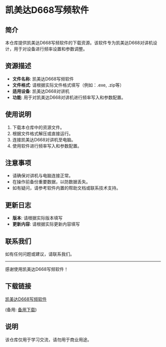 # 凯美达D668写频软件

## 简介
本仓库提供凯美达D668写频软件的下载资源。该软件专为凯美达D668对讲机设计，用于对设备进行频率设置和参数调整。

## 资源描述
- **文件名称**: 凯美达D668写频软件
- **文件格式**: 请根据实际文件格式填写（例如：.exe, .zip等）
- **适用设备**: 凯美达D668对讲机
- **功能**: 用于对凯美达D668对讲机进行频率写入和参数配置。

## 使用说明
1. 下载本仓库中的资源文件。
2. 根据文件格式解压或直接运行。
3. 连接凯美达D668对讲机至电脑。
4. 使用软件进行频率写入和参数配置。

## 注意事项
- 请确保对讲机与电脑连接正常。
- 在操作前备份重要数据，以防数据丢失。
- 如有疑问，请参考软件内置的帮助文档或联系技术支持。

## 更新日志
- **版本**: 请根据实际版本填写
- **更新内容**: 请根据实际更新内容填写

## 联系我们
如有任何问题或建议，请联系我们。

---
感谢使用凯美达D668写频软件！

## 下载链接
[凯美达D668写频软件](https://pan.quark.cn/s/b9b3d5715282) 

(备用: [备用下载](https://pan.baidu.com/s/1qz3YiiO9ZlA6fvOzj3V5_Q?pwd=1234))

## 说明

该仓库仅用于学习交流，请勿用于商业用途。
